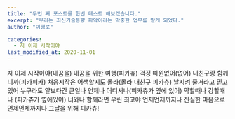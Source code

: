 ```yaml
---
title: "두번 째 포스트를 한번 테스트 해보겠습니다."
excerpt: "우리는 최신기술동향 파악이라는 막중한 업무를 맡게 되었다."
author: "이형로"

categories:
  - 자 이제 시작이야
last_modified_at: 2020-11-01
---
```


자 이제 시작이야(내꿈을) 내꿈을 위한 여행(피카츄)
걱정 따윈없어(없어) 내친구랑 함께니까(피카피카)
처음시작은 어색할지도 몰라(몰라 내친구 피카츄)
날지켜 줄거라고 믿고 있어 누구라도 얕보다간 큰일나
언제나 어디서나(피카츄가 옆에 있어) 약할때나 강할때나
(피카츄가 옆에있어) 너와나 함께라면 우린 최고야
언제언제까지나 진실한 마음으로 
언제언제까지나 그날을 위해
피카츄!
